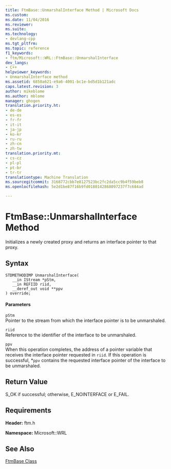 ```yaml
---
title: FtmBase::UnmarshalInterface Method | Microsoft Docs
ms.custom: 
ms.date: 11/04/2016
ms.reviewer: 
ms.suite: 
ms.technology:
- devlang-cpp
ms.tgt_pltfrm: 
ms.topic: reference
f1_keywords:
- ftm/Microsoft::WRL::FtmBase::UnmarshalInterface
dev_langs:
- C++
helpviewer_keywords:
- UnmarshalInterface method
ms.assetid: 6850a621-e9a6-4001-bc1e-bd5d1b121adc
caps.latest.revision: 3
author: mikeblome
ms.author: mblome
manager: ghogen
translation.priority.ht:
- de-de
- es-es
- fr-fr
- it-it
- ja-jp
- ko-kr
- ru-ru
- zh-cn
- zh-tw
translation.priority.mt:
- cs-cz
- pl-pl
- pt-br
- tr-tr
translationtype: Machine Translation
ms.sourcegitcommit: 3168772cbb7e8127523bc2fc2da5cc9b4f59beb8
ms.openlocfilehash: 5e2d1be87f16b9fd0180142868097237f7c684ad

---
```

# FtmBase::UnmarshalInterface Method
Initializes a newly created proxy and returns an interface pointer to that proxy.  
  
## Syntax  
  
```  
STDMETHODIMP UnmarshalInterface(  
   __in IStream *pStm,  
   __in REFIID riid,  
   __deref_out void **ppv  
) override;  
```  
  
#### Parameters  
 `pStm`  
 Pointer to the stream from which the interface pointer is to be unmarshaled.  
  
 `riid`  
 Reference to the identifier of the interface to be unmarshaled.  
  
 `ppv`  
 When this operation completes, the address of a pointer variable that receives the interface pointer requested in `riid`. If this operation is successful, *`ppv` contains the requested interface pointer of the interface to be unmarshaled.  
  
## Return Value  
 S_OK if successful; otherwise, E_NOINTERFACE or E_FAIL.  
  
## Requirements  
 **Header:** ftm.h  
  
 **Namespace:** Microsoft::WRL  
  
## See Also  
 [FtmBase Class](../windows/ftmbase-class.md)


<!--HONumber=Jan17_HO1-->



